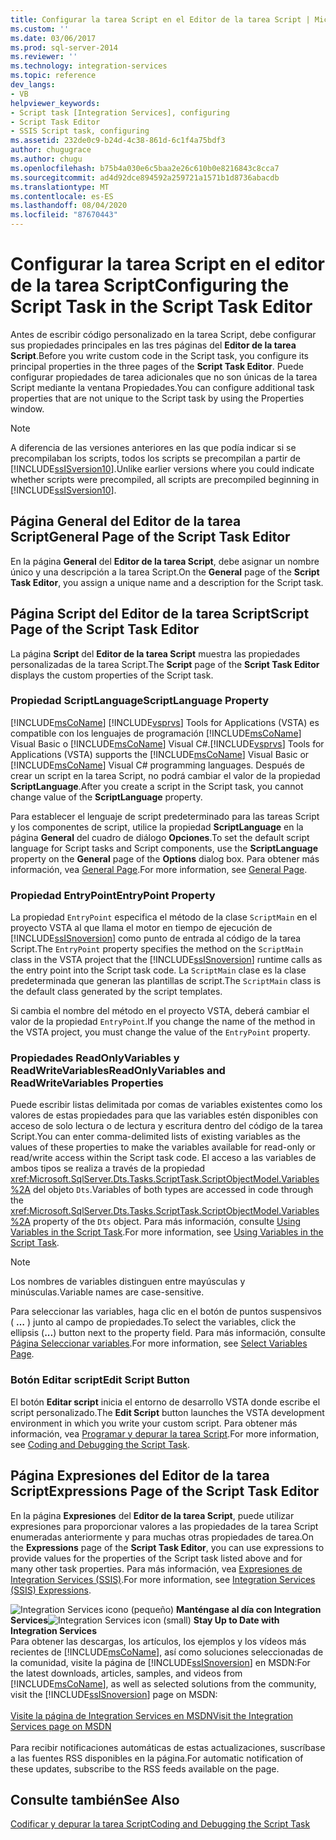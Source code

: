```yaml
---
title: Configurar la tarea Script en el Editor de la tarea Script | Microsoft Docs
ms.custom: ''
ms.date: 03/06/2017
ms.prod: sql-server-2014
ms.reviewer: ''
ms.technology: integration-services
ms.topic: reference
dev_langs:
- VB
helpviewer_keywords:
- Script task [Integration Services], configuring
- Script Task Editor
- SSIS Script task, configuring
ms.assetid: 232de0c9-b24d-4c38-861d-6c1f4a75bdf3
author: chugugrace
ms.author: chugu
ms.openlocfilehash: b75b4a030e6c5baa2e26c610b0e8216843c8cca7
ms.sourcegitcommit: ad4d92dce894592a259721a1571b1d8736abacdb
ms.translationtype: MT
ms.contentlocale: es-ES
ms.lasthandoff: 08/04/2020
ms.locfileid: "87670443"
---
```

# <a name="configuring-the-script-task-in-the-script-task-editor"></a><span data-ttu-id="a75b8-102">Configurar la tarea Script en el editor de la tarea Script</span><span class="sxs-lookup"><span data-stu-id="a75b8-102">Configuring the Script Task in the Script Task Editor</span></span>
  <span data-ttu-id="a75b8-103">Antes de escribir código personalizado en la tarea Script, debe configurar sus propiedades principales en las tres páginas del **Editor de la tarea Script**.</span><span class="sxs-lookup"><span data-stu-id="a75b8-103">Before you write custom code in the Script task, you configure its principal properties in the three pages of the **Script Task Editor**.</span></span> <span data-ttu-id="a75b8-104">Puede configurar propiedades de tarea adicionales que no son únicas de la tarea Script mediante la ventana Propiedades.</span><span class="sxs-lookup"><span data-stu-id="a75b8-104">You can configure additional task properties that are not unique to the Script task by using the Properties window.</span></span>

> [!NOTE]
>  <span data-ttu-id="a75b8-105">A diferencia de las versiones anteriores en las que podía indicar si se precompilaban los scripts, todos los scripts se precompilan a partir de [!INCLUDE[ssISversion10](../../../includes/ssisversion10-md.md)].</span><span class="sxs-lookup"><span data-stu-id="a75b8-105">Unlike earlier versions where you could indicate whether scripts were precompiled, all scripts are precompiled beginning in [!INCLUDE[ssISversion10](../../../includes/ssisversion10-md.md)].</span></span>

## <a name="general-page-of-the-script-task-editor"></a><span data-ttu-id="a75b8-106">Página General del Editor de la tarea Script</span><span class="sxs-lookup"><span data-stu-id="a75b8-106">General Page of the Script Task Editor</span></span>
 <span data-ttu-id="a75b8-107">En la página **General** del **Editor de la tarea Script**, debe asignar un nombre único y una descripción a la tarea Script.</span><span class="sxs-lookup"><span data-stu-id="a75b8-107">On the **General** page of the **Script Task Editor**, you assign a unique name and a description for the Script task.</span></span>

## <a name="script-page-of-the-script-task-editor"></a><span data-ttu-id="a75b8-108">Página Script del Editor de la tarea Script</span><span class="sxs-lookup"><span data-stu-id="a75b8-108">Script Page of the Script Task Editor</span></span>
 <span data-ttu-id="a75b8-109">La página **Script** del **Editor de la tarea Script** muestra las propiedades personalizadas de la tarea Script.</span><span class="sxs-lookup"><span data-stu-id="a75b8-109">The **Script** page of the **Script Task Editor** displays the custom properties of the Script task.</span></span>

### <a name="scriptlanguage-property"></a><span data-ttu-id="a75b8-110">Propiedad ScriptLanguage</span><span class="sxs-lookup"><span data-stu-id="a75b8-110">ScriptLanguage Property</span></span>
 [!INCLUDE[msCoName](../../../includes/msconame-md.md)] <span data-ttu-id="a75b8-111">[!INCLUDE[vsprvs](../../../includes/vsprvs-md.md)] Tools for Applications (VSTA) es compatible con los lenguajes de programación [!INCLUDE[msCoName](../../../includes/msconame-md.md)] Visual Basic o [!INCLUDE[msCoName](../../../includes/msconame-md.md)] Visual C#.</span><span class="sxs-lookup"><span data-stu-id="a75b8-111">[!INCLUDE[vsprvs](../../../includes/vsprvs-md.md)] Tools for Applications (VSTA) supports the [!INCLUDE[msCoName](../../../includes/msconame-md.md)] Visual Basic or [!INCLUDE[msCoName](../../../includes/msconame-md.md)] Visual C# programming languages.</span></span> <span data-ttu-id="a75b8-112">Después de crear un script en la tarea Script, no podrá cambiar el valor de la propiedad **ScriptLanguage**.</span><span class="sxs-lookup"><span data-stu-id="a75b8-112">After you create a script in the Script task, you cannot change value of the **ScriptLanguage** property.</span></span>

 <span data-ttu-id="a75b8-113">Para establecer el lenguaje de script predeterminado para las tareas Script y los componentes de script, utilice la propiedad **ScriptLanguage** en la página **General** del cuadro de diálogo **Opciones**.</span><span class="sxs-lookup"><span data-stu-id="a75b8-113">To set the default script language for Script tasks and Script components, use the **ScriptLanguage** property on the **General** page of the **Options** dialog box.</span></span> <span data-ttu-id="a75b8-114">Para obtener más información, vea [General Page](../../general-page-of-integration-services-designers-options.md).</span><span class="sxs-lookup"><span data-stu-id="a75b8-114">For more information, see [General Page](../../general-page-of-integration-services-designers-options.md).</span></span>

### <a name="entrypoint-property"></a><span data-ttu-id="a75b8-115">Propiedad EntryPoint</span><span class="sxs-lookup"><span data-stu-id="a75b8-115">EntryPoint Property</span></span>
 <span data-ttu-id="a75b8-116">La propiedad `EntryPoint` especifica el método de la clase `ScriptMain` en el proyecto VSTA al que llama el motor en tiempo de ejecución de [!INCLUDE[ssISnoversion](../../../includes/ssisnoversion-md.md)] como punto de entrada al código de la tarea Script.</span><span class="sxs-lookup"><span data-stu-id="a75b8-116">The `EntryPoint` property specifies the method on the `ScriptMain` class in the VSTA project that the [!INCLUDE[ssISnoversion](../../../includes/ssisnoversion-md.md)] runtime calls as the entry point into the Script task code.</span></span> <span data-ttu-id="a75b8-117">La `ScriptMain` clase es la clase predeterminada que generan las plantillas de script.</span><span class="sxs-lookup"><span data-stu-id="a75b8-117">The `ScriptMain` class is the default class generated by the script templates.</span></span>

 <span data-ttu-id="a75b8-118">Si cambia el nombre del método en el proyecto VSTA, deberá cambiar el valor de la propiedad `EntryPoint`.</span><span class="sxs-lookup"><span data-stu-id="a75b8-118">If you change the name of the method in the VSTA project, you must change the value of the `EntryPoint` property.</span></span>

### <a name="readonlyvariables-and-readwritevariables-properties"></a><span data-ttu-id="a75b8-119">Propiedades ReadOnlyVariables y ReadWriteVariables</span><span class="sxs-lookup"><span data-stu-id="a75b8-119">ReadOnlyVariables and ReadWriteVariables Properties</span></span>
 <span data-ttu-id="a75b8-120">Puede escribir listas delimitada por comas de variables existentes como los valores de estas propiedades para que las variables estén disponibles con acceso de solo lectura o de lectura y escritura dentro del código de la tarea Script.</span><span class="sxs-lookup"><span data-stu-id="a75b8-120">You can enter comma-delimited lists of existing variables as the values of these properties to make the variables available for read-only or read/write access within the Script task code.</span></span> <span data-ttu-id="a75b8-121">El acceso a las variables de ambos tipos se realiza a través de la propiedad <xref:Microsoft.SqlServer.Dts.Tasks.ScriptTask.ScriptObjectModel.Variables%2A> del objeto `Dts`.</span><span class="sxs-lookup"><span data-stu-id="a75b8-121">Variables of both types are accessed in code through the <xref:Microsoft.SqlServer.Dts.Tasks.ScriptTask.ScriptObjectModel.Variables%2A> property of the `Dts` object.</span></span> <span data-ttu-id="a75b8-122">Para más información, consulte [Using Variables in the Script Task](../../extending-packages-scripting/task/using-variables-in-the-script-task.md).</span><span class="sxs-lookup"><span data-stu-id="a75b8-122">For more information, see [Using Variables in the Script Task](../../extending-packages-scripting/task/using-variables-in-the-script-task.md).</span></span>

> [!NOTE]
>  <span data-ttu-id="a75b8-123">Los nombres de variables distinguen entre mayúsculas y minúsculas.</span><span class="sxs-lookup"><span data-stu-id="a75b8-123">Variable names are case-sensitive.</span></span>

 <span data-ttu-id="a75b8-124">Para seleccionar las variables, haga clic en el botón de puntos suspensivos ( **…** ) junto al campo de propiedades.</span><span class="sxs-lookup"><span data-stu-id="a75b8-124">To select the variables, click the ellipsis (**...**) button next to the property field.</span></span> <span data-ttu-id="a75b8-125">Para más información, consulte [Página Seleccionar variables](../../control-flow/select-variables-page.md).</span><span class="sxs-lookup"><span data-stu-id="a75b8-125">For more information, see [Select Variables Page](../../control-flow/select-variables-page.md).</span></span>

### <a name="edit-script-button"></a><span data-ttu-id="a75b8-126">Botón Editar script</span><span class="sxs-lookup"><span data-stu-id="a75b8-126">Edit Script Button</span></span>
 <span data-ttu-id="a75b8-127">El botón **Editar script** inicia el entorno de desarrollo VSTA donde escribe el script personalizado.</span><span class="sxs-lookup"><span data-stu-id="a75b8-127">The **Edit Script** button launches the VSTA development environment in which you write your custom script.</span></span> <span data-ttu-id="a75b8-128">Para obtener más información, vea [Programar y depurar la tarea Script](coding-and-debugging-the-script-task.md).</span><span class="sxs-lookup"><span data-stu-id="a75b8-128">For more information, see [Coding and Debugging the Script Task](coding-and-debugging-the-script-task.md).</span></span>

## <a name="expressions-page-of-the-script-task-editor"></a><span data-ttu-id="a75b8-129">Página Expresiones del Editor de la tarea Script</span><span class="sxs-lookup"><span data-stu-id="a75b8-129">Expressions Page of the Script Task Editor</span></span>
 <span data-ttu-id="a75b8-130">En la página **Expresiones** del **Editor de la tarea Script**, puede utilizar expresiones para proporcionar valores a las propiedades de la tarea Script enumeradas anteriormente y para muchas otras propiedades de tarea.</span><span class="sxs-lookup"><span data-stu-id="a75b8-130">On the **Expressions** page of the **Script Task Editor**, you can use expressions to provide values for the properties of the Script task listed above and for many other task properties.</span></span> <span data-ttu-id="a75b8-131">Para más información, vea [Expresiones de Integration Services &#40;SSIS&#41;](../../expressions/integration-services-ssis-expressions.md).</span><span class="sxs-lookup"><span data-stu-id="a75b8-131">For more information, see [Integration Services &#40;SSIS&#41; Expressions](../../expressions/integration-services-ssis-expressions.md).</span></span>

<span data-ttu-id="a75b8-132">![Integration Services icono (pequeño)](../../media/dts-16.gif "Icono de Integration Services (pequeño)")  **Manténgase al día con Integration Services**</span><span class="sxs-lookup"><span data-stu-id="a75b8-132">![Integration Services icon (small)](../../media/dts-16.gif "Integration Services icon (small)")  **Stay Up to Date with Integration Services**</span></span><br /> <span data-ttu-id="a75b8-133">Para obtener las descargas, los artículos, los ejemplos y los vídeos más recientes de [!INCLUDE[msCoName](../../../includes/msconame-md.md)], así como soluciones seleccionadas de la comunidad, visite la página de [!INCLUDE[ssISnoversion](../../../includes/ssisnoversion-md.md)] en MSDN:</span><span class="sxs-lookup"><span data-stu-id="a75b8-133">For the latest downloads, articles, samples, and videos from [!INCLUDE[msCoName](../../../includes/msconame-md.md)], as well as selected solutions from the community, visit the [!INCLUDE[ssISnoversion](../../../includes/ssisnoversion-md.md)] page on MSDN:</span></span><br /><br /> [<span data-ttu-id="a75b8-134">Visite la página de Integration Services en MSDN</span><span class="sxs-lookup"><span data-stu-id="a75b8-134">Visit the Integration Services page on MSDN</span></span>](https://go.microsoft.com/fwlink/?LinkId=136655)<br /><br /> <span data-ttu-id="a75b8-135">Para recibir notificaciones automáticas de estas actualizaciones, suscríbase a las fuentes RSS disponibles en la página.</span><span class="sxs-lookup"><span data-stu-id="a75b8-135">For automatic notification of these updates, subscribe to the RSS feeds available on the page.</span></span>

## <a name="see-also"></a><span data-ttu-id="a75b8-136">Consulte también</span><span class="sxs-lookup"><span data-stu-id="a75b8-136">See Also</span></span>
 [<span data-ttu-id="a75b8-137">Codificar y depurar la tarea Script</span><span class="sxs-lookup"><span data-stu-id="a75b8-137">Coding and Debugging the Script Task</span></span>](coding-and-debugging-the-script-task.md)


